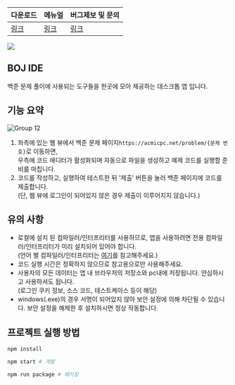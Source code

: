 |다운로드|메뉴얼|버그제보 및 문의|
|-|-|-|
|[링크](https://github.com/junghyunbak/boj-ide/releases)|[링크](https://boj-ide.gitbook.io/boj-ide-docs)|[링크](https://github.com/junghyunbak/boj-ide/issues)|

<img src="https://github.com/junghyunbak/boj-ide/blob/master/assets/icons/64x64.png"/>

## BOJ IDE

백준 문제 풀이에 사용되는 도구들을 한곳에 모아 제공하는 데스크톱 앱 입니다.

## 기능 요약

![Group 12](https://github.com/user-attachments/assets/e707716a-8894-424c-b34a-99d88ac83804)

1. 좌측에 있는 웹 뷰에서 백준 문제 페이지`https://acmicpc.net/problem/{문제 번호}`로 이동하면,<br/>우측에 코드 에디터가 활성화되며 자동으로 파일을 생성하고 예제 코드를 실행할 준비를 마칩니다.
2. 코드를 작성하고, 실행하여 테스트한 뒤 '제출' 버튼을 눌러 백준 페이지에 코드를 제출합니다.<br/>(단, 웹 뷰에 로그인이 되어있지 않은 경우 제출이 이루어지지 않습니다.)

## 유의 사항

* 로컬에 설치 된 컴파일러/인터프리터를 사용하므로, 앱을 사용하려면 전용 컴파일러/인터프리터가 미리 설치되어 있어야 합니다.<br/>(언어 별 컴파일러/인터프리터는 [여기](https://boj-ide.gitbook.io/boj-ide-docs/note/cli)를 참고해주세요.)
* 코드 실행 시간은 정확하지 않으므로 참고용으로만 사용해주세요.
* 사용자의 모든 데이터는 앱 내 브라우저의 저장소와 pc내에 저장됩니다. 안심하시고 사용하셔도 됩니다.<br/>(로그인 쿠키 정보, 소스 코드, 테스트케이스 등이 해당)
* windows(.exe)의 경우 서명이 되어있지 않아 보안 설정에 의해 차단될 수 있습니다. 보안 설정을 해제한 후 설치하시면 정상 작동합니다.

## 프로젝트 실행 방법

```bash
npm install

npm start # 개발

npm run package # 패키징
```
